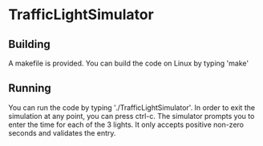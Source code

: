# TrafficLightSimulator

## Building
A makefile is provided. You can build the code on Linux by typing 'make'

## Running
You can run the code by typing './TrafficLightSimulator'. In order to exit the simulation at any point, you can press ctrl-c. The simulator prompts you to enter the time for each of the 3 lights. It only accepts positive non-zero seconds and validates the entry.
